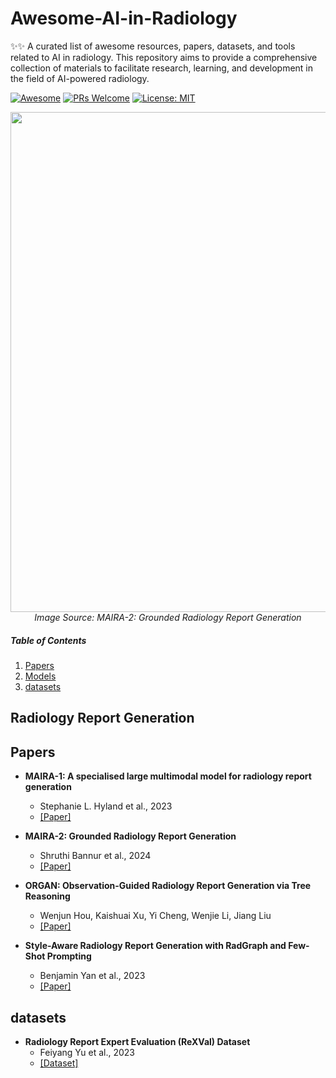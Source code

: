 # Awesome-AI-in-Radiology

<p align="center">

✨✨ A curated list of awesome resources, papers, datasets, and tools related to AI in radiology. This repository aims to provide a comprehensive collection of materials to facilitate research, learning, and development in the field of AI-powered radiology.


[![Awesome](https://cdn.rawgit.com/sindresorhus/awesome/d7305f38d29fed78fa85652e3a63e154dd8e8829/media/badge.svg)](https://github.com/monk1337/Awesome-Medical-Multimodal-Large-Language-Models)
[![PRs Welcome](https://img.shields.io/badge/PRs-welcome-brightgreen.svg?style=flat-square)](http://makeapullrequest.com)
[![License: MIT](https://img.shields.io/badge/License-MIT-yellow.svg)](https://opensource.org/licenses/MIT)

<p align="center">
  <img width="800" src="https://raw.githubusercontent.com/openlifescience-ai/Awesome-AI-in-Radiology/main/images/radiology.png">
  <br>
  <em>Image Source: MAIRA-2: Grounded Radiology Report Generation </em>
</p>
</p>

##### Table of Contents

1. [Papers](#papers)  
2. [Models](#models)
3. [datasets](#datasets)


## Radiology Report Generation

## Papers

- **MAIRA-1: A specialised large multimodal model for radiology report generation**
  - Stephanie L. Hyland et al., 2023
  - [[Paper]](https://arxiv.org/abs/2311.13668)
  
- **MAIRA-2: Grounded Radiology Report Generation**
  - Shruthi Bannur et al., 2024
  - [[Paper]](https://arxiv.org/abs/2406.04449)
 
- **ORGAN: Observation-Guided Radiology Report Generation via Tree Reasoning**
  - Wenjun Hou, Kaishuai Xu, Yi Cheng, Wenjie Li, Jiang Liu
  - [[Paper]](https://aclanthology.org/2023.acl-long.451/)
 
- **Style-Aware Radiology Report Generation with RadGraph and Few-Shot Prompting**
  - Benjamin Yan et al., 2023
  - [[Paper]](https://arxiv.org/abs/2310.17811)
 


## datasets

- **Radiology Report Expert Evaluation (ReXVal) Dataset**
  - Feiyang Yu et al., 2023
  - [[Dataset]](https://www.physionet.org/content/rexval-dataset/1.0.0/)
